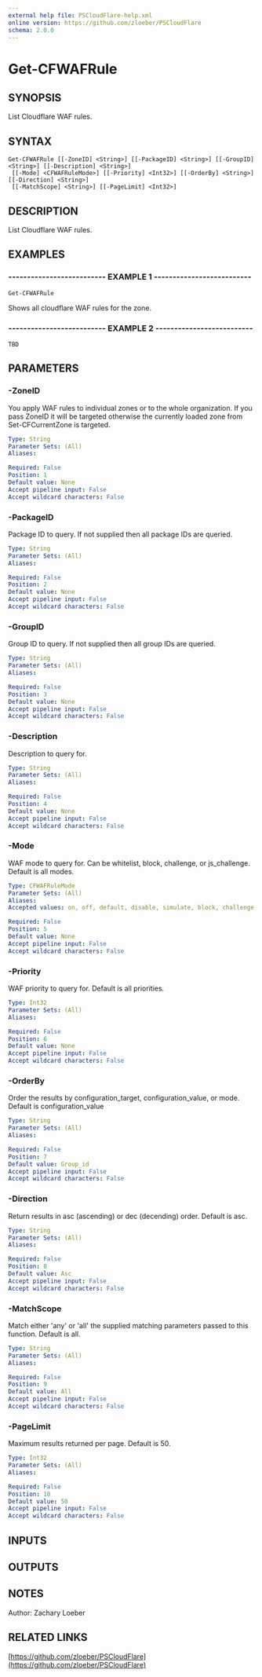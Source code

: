 ```yaml
---
external help file: PSCloudFlare-help.xml
online version: https://github.com/zloeber/PSCloudFlare
schema: 2.0.0
---
```


# Get-CFWAFRule

## SYNOPSIS
List Cloudflare WAF rules.

## SYNTAX

```
Get-CFWAFRule [[-ZoneID] <String>] [[-PackageID] <String>] [[-GroupID] <String>] [[-Description] <String>]
 [[-Mode] <CFWAFRuleMode>] [[-Priority] <Int32>] [[-OrderBy] <String>] [[-Direction] <String>]
 [[-MatchScope] <String>] [[-PageLimit] <Int32>]
```

## DESCRIPTION
List Cloudflare WAF rules.

## EXAMPLES

### -------------------------- EXAMPLE 1 --------------------------
```
Get-CFWAFRule
```

Shows all cloudflare WAF rules for the zone.

### -------------------------- EXAMPLE 2 --------------------------
```
TBD
```

## PARAMETERS

### -ZoneID
You apply WAF rules to individual zones or to the whole organization.
If you pass ZoneID it will be targeted otherwise the currently loaded zone from Set-CFCurrentZone is targeted.

```yaml
Type: String
Parameter Sets: (All)
Aliases: 

Required: False
Position: 1
Default value: None
Accept pipeline input: False
Accept wildcard characters: False
```

### -PackageID
Package ID to query.
If not supplied then all package IDs are queried.

```yaml
Type: String
Parameter Sets: (All)
Aliases: 

Required: False
Position: 2
Default value: None
Accept pipeline input: False
Accept wildcard characters: False
```

### -GroupID
Group ID to query.
If not supplied then all group IDs are queried.

```yaml
Type: String
Parameter Sets: (All)
Aliases: 

Required: False
Position: 3
Default value: None
Accept pipeline input: False
Accept wildcard characters: False
```

### -Description
Description to query for.

```yaml
Type: String
Parameter Sets: (All)
Aliases: 

Required: False
Position: 4
Default value: None
Accept pipeline input: False
Accept wildcard characters: False
```

### -Mode
WAF mode to query for.
Can be whitelist, block, challenge, or js_challenge.
Default is all modes.

```yaml
Type: CFWAFRuleMode
Parameter Sets: (All)
Aliases: 
Accepted values: on, off, default, disable, simulate, block, challenge

Required: False
Position: 5
Default value: None
Accept pipeline input: False
Accept wildcard characters: False
```

### -Priority
WAF priority to query for.
Default is all priorities.

```yaml
Type: Int32
Parameter Sets: (All)
Aliases: 

Required: False
Position: 6
Default value: None
Accept pipeline input: False
Accept wildcard characters: False
```

### -OrderBy
Order the results by configuration_target, configuration_value, or mode.
Default is configuration_value

```yaml
Type: String
Parameter Sets: (All)
Aliases: 

Required: False
Position: 7
Default value: Group_id
Accept pipeline input: False
Accept wildcard characters: False
```

### -Direction
Return results in asc (ascending) or dec (decending) order.
Default is asc.

```yaml
Type: String
Parameter Sets: (All)
Aliases: 

Required: False
Position: 8
Default value: Asc
Accept pipeline input: False
Accept wildcard characters: False
```

### -MatchScope
Match either 'any' or 'all' the supplied matching parameters passed to this function.
Default is all.

```yaml
Type: String
Parameter Sets: (All)
Aliases: 

Required: False
Position: 9
Default value: All
Accept pipeline input: False
Accept wildcard characters: False
```

### -PageLimit
Maximum results returned per page.
Default is 50.

```yaml
Type: Int32
Parameter Sets: (All)
Aliases: 

Required: False
Position: 10
Default value: 50
Accept pipeline input: False
Accept wildcard characters: False
```

## INPUTS

## OUTPUTS

## NOTES
Author: Zachary Loeber

## RELATED LINKS

[https://github.com/zloeber/PSCloudFlare](https://github.com/zloeber/PSCloudFlare)

